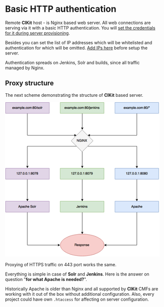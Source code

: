 # Basic HTTP authentication

Remote **CIKit** host - is Nginx based web server. All web connections are serving via it with a basic HTTP authentication. You will [set the credentials for it during server provisioning](../../scripts/provision.yml#L39-L55).

Besides you can set the list of IP addresses which will be whitelisted and authentication for which will be omitted. [Add IPs here](../../scripts/vars/ip.yml) before setup the server.

Authentication spreads on Jenkins, Solr and builds, since all traffic managed by Nginx.

## Proxy structure

The next scheme demonstrating the structure of **CIKit** based server.

![Proxy structure](images/proxy-structure.png)

Proxying of HTTPS traffic on 443 port works the same.

Everything is simple in case of **Solr** and **Jenkins**. Here is the answer on question "**for what Apache is needed?**".

Historically Apache is older than Nginx and all supported by **CIKit** CMFs are working with it out of the box without additional configuration. Also, every project could have own `.htaccess` for affecting on server configuration.
